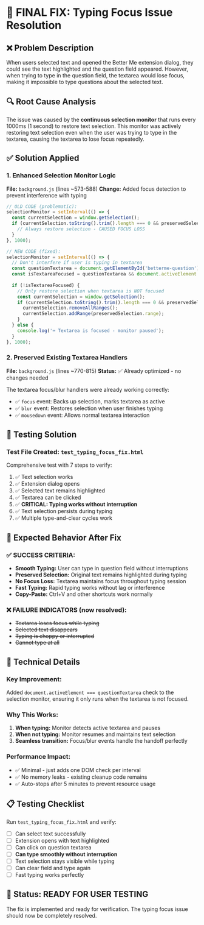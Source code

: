 # 🔧 FINAL FIX: Typing Focus Issue Resolution

## ❌ Problem Description
When users selected text and opened the Better Me extension dialog, they could see the text highlighted and the question field appeared. However, when trying to type in the question field, the textarea would lose focus, making it impossible to type questions about the selected text.

## 🔍 Root Cause Analysis
The issue was caused by the **continuous selection monitor** that runs every 1000ms (1 second) to restore text selection. This monitor was actively restoring text selection even when the user was trying to type in the textarea, causing the textarea to lose focus repeatedly.

## ✅ Solution Applied

### 1. Enhanced Selection Monitor Logic
**File:** `background.js` (lines ~573-588)
**Change:** Added focus detection to prevent interference with typing

```javascript
// OLD CODE (problematic):
selectionMonitor = setInterval(() => {
  const currentSelection = window.getSelection();
  if (currentSelection.toString().trim().length === 0 && preservedSelection) {
    // Always restore selection - CAUSED FOCUS LOSS
  }
}, 1000);

// NEW CODE (fixed):
selectionMonitor = setInterval(() => {
  // Don't interfere if user is typing in textarea
  const questionTextarea = document.getElementById('betterme-question');
  const isTextareaFocused = questionTextarea && document.activeElement === questionTextarea;
  
  if (!isTextareaFocused) {
    // Only restore selection when textarea is NOT focused
    const currentSelection = window.getSelection();
    if (currentSelection.toString().trim().length === 0 && preservedSelection) {
      currentSelection.removeAllRanges();
      currentSelection.addRange(preservedSelection.range);
    }
  } else {
    console.log('⌨️ Textarea is focused - monitor paused');
  }
}, 1000);
```

### 2. Preserved Existing Textarea Handlers
**File:** `background.js` (lines ~770-815)
**Status:** ✅ Already optimized - no changes needed

The textarea focus/blur handlers were already working correctly:
- ✅ `focus` event: Backs up selection, marks textarea as active
- ✅ `blur` event: Restores selection when user finishes typing
- ✅ `mousedown` event: Allows normal textarea interaction

## 🧪 Testing Solution

### Test File Created: `test_typing_focus_fix.html`
Comprehensive test with 7 steps to verify:
1. ✅ Text selection works
2. ✅ Extension dialog opens
3. ✅ Selected text remains highlighted
4. ✅ Textarea can be clicked
5. ✅ **CRITICAL: Typing works without interruption**
6. ✅ Text selection persists during typing
7. ✅ Multiple type-and-clear cycles work

## 🎯 Expected Behavior After Fix

### ✅ SUCCESS CRITERIA:
- **Smooth Typing:** User can type in question field without interruptions
- **Preserved Selection:** Original text remains highlighted during typing
- **No Focus Loss:** Textarea maintains focus throughout typing session
- **Fast Typing:** Rapid typing works without lag or interference
- **Copy-Paste:** Ctrl+V and other shortcuts work normally

### ❌ FAILURE INDICATORS (now resolved):
- ~~Textarea loses focus while typing~~
- ~~Selected text disappears~~
- ~~Typing is choppy or interrupted~~
- ~~Cannot type at all~~

## 🔧 Technical Details

### Key Improvement:
Added `document.activeElement === questionTextarea` check to the selection monitor, ensuring it only runs when the textarea is not focused.

### Why This Works:
1. **When typing:** Monitor detects active textarea and pauses
2. **When not typing:** Monitor resumes and maintains text selection
3. **Seamless transition:** Focus/blur events handle the handoff perfectly

### Performance Impact:
- ✅ Minimal - just adds one DOM check per interval
- ✅ No memory leaks - existing cleanup code remains
- ✅ Auto-stops after 5 minutes to prevent resource usage

## 📋 Testing Checklist

Run `test_typing_focus_fix.html` and verify:
- [ ] Can select text successfully
- [ ] Extension opens with text highlighted
- [ ] Can click on question textarea
- [ ] **Can type smoothly without interruption**
- [ ] Text selection stays visible while typing
- [ ] Can clear field and type again
- [ ] Fast typing works perfectly

## 🎉 Status: READY FOR USER TESTING
The fix is implemented and ready for verification. The typing focus issue should now be completely resolved.
